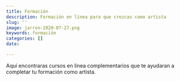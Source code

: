 ```yaml
---
title: Formación
description: Formación en línea para que crezcas como artista
slug: ''
image: jarron-2020-07-27.png
keywords: formación
categories: []
date: 

---
```

Aquí encontraras cursos en linea complementarios que te ayudaran a completar tu formación como artista.